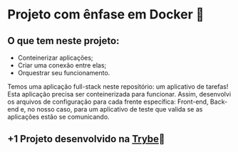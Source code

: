# Projeto com ênfase em Docker 🐋

## O que tem neste projeto:

* Conteinerizar aplicações;
* Criar uma conexão entre elas;
* Orquestrar seu funcionamento.

Temos uma aplicação full-stack neste repositório: um aplicativo de tarefas! Esta aplicação precisa ser conteinerizada para funcionar. Assim, desenvolvi os arquivos de configuração para cada frente específica: Front-end, Back-end e, no nosso caso, para um aplicativo de teste que valida se as aplicações estão se comunicando.

## +1 Projeto desenvolvido na [Trybe](https://www.betrybe.com/)💚
